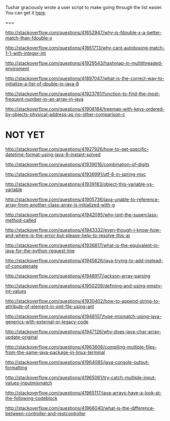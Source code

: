 Tushar graciously wrote a user script to make going through the list easier. You can get it [here](https://github.com/tusharjadhav219/Userscript-for-delete-candidates).

===

http://stackoverflow.com/questions/41652947/why-is-fdouble-x-a-better-match-than-fdouble-x

http://stackoverflow.com/questions/41861713/why-cant-autoboxing-match-1-1-with-integer-int

http://stackoverflow.com/questions/41929543/hashmap-in-multithreaded-enviroment

http://stackoverflow.com/questions/41897047/what-is-the-correct-way-to-initialize-a-list-of-double-in-java-8

http://stackoverflow.com/questions/41923761/function-to-find-the-most-frequent-number-in-an-array-in-java

http://stackoverflow.com/questions/41908184/treemap-with-keys-ordered-by-objects-physical-address-as-no-other-comparison-c

NOT YET
=====

http://stackoverflow.com/questions/41927926/how-to-get-specific-datetime-format-using-java-8-instant-solved

http://stackoverflow.com/questions/41939016/combination-of-digits

http://stackoverflow.com/questions/41936991/utf-8-in-spring-mvc

http://stackoverflow.com/questions/41939183/object-this-variable-vs-variable

http://stackoverflow.com/questions/41905736/java-unable-to-reference-array-from-another-class-array-is-initialized-with-g

http://stackoverflow.com/questions/41942095/why-isnt-the-superclass-method-called

http://stackoverflow.com/questions/41943332/even-though-i-know-how-and-where-is-the-error-but-please-help-to-resolve-this-ar

http://stackoverflow.com/questions/41936817/what-is-the-equivalent-in-java-for-the-python-request-line

http://stackoverflow.com/questions/41945626/java-trying-to-add-instead-of-concatenate

http://stackoverflow.com/questions/41948917/jackson-array-parsing

http://stackoverflow.com/questions/41950209/defining-and-using-empty-int-values

http://stackoverflow.com/questions/41930402/how-to-append-string-to-attribute-of-element-in-xml-file-using-ant

http://stackoverflow.com/questions/41948107/type-mismatch-using-java-generics-with-external-or-legacy-code

http://stackoverflow.com/questions/41947126/why-does-java-char-array-update-original

http://stackoverflow.com/questions/41963608/compiling-multiple-files-from-the-same-java-package-in-linux-terminal

http://stackoverflow.com/questions/41964085/java-console-output-formatting

http://stackoverflow.com/questions/41965061/try-catch-multiple-input-values-inputmismatch

http://stackoverflow.com/questions/41965117/java-arrays-have-a-look-at-the-following-codeblock

http://stackoverflow.com/questions/41966040/what-is-the-difference-between-controller-and-restcontroller
